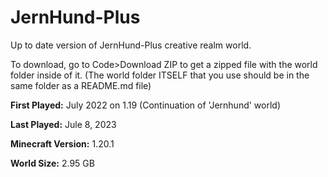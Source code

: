 # JernHund-Plus
Up to date version of JernHund-Plus creative realm world.

To download, go to Code>Download ZIP to get a zipped file with the world folder inside of it. (The world folder ITSELF that you use should be in the same folder as a README.md file)

**First Played:** July 2022 on 1.19 (Continuation of 'Jernhund' world)

**Last Played:** Jule 8, 2023

**Minecraft Version:** 1.20.1

**World Size:** 2.95 GB
